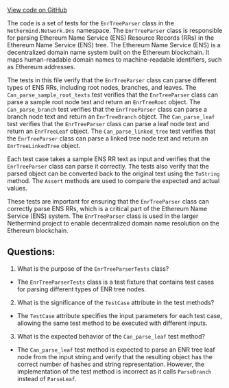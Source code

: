 [View code on GitHub](https://github.com/nethermindeth/nethermind/Nethermind.Network.Dns.Test/EnrTreeParserTests.cs)

The code is a set of tests for the `EnrTreeParser` class in the `Nethermind.Network.Dns` namespace. The `EnrTreeParser` class is responsible for parsing Ethereum Name Service (ENS) Resource Records (RRs) in the Ethereum Name Service (ENS) tree. The Ethereum Name Service (ENS) is a decentralized domain name system built on the Ethereum blockchain. It maps human-readable domain names to machine-readable identifiers, such as Ethereum addresses.

The tests in this file verify that the `EnrTreeParser` class can parse different types of ENS RRs, including root nodes, branches, and leaves. The `Can_parse_sample_root_texts` test verifies that the `EnrTreeParser` class can parse a sample root node text and return an `EnrTreeRoot` object. The `Can_parse_branch` test verifies that the `EnrTreeParser` class can parse a branch node text and return an `EnrTreeBranch` object. The `Can_parse_leaf` test verifies that the `EnrTreeParser` class can parse a leaf node text and return an `EnrTreeLeaf` object. The `Can_parse_linked_tree` test verifies that the `EnrTreeParser` class can parse a linked tree node text and return an `EnrTreeLinkedTree` object.

Each test case takes a sample ENS RR text as input and verifies that the `EnrTreeParser` class can parse it correctly. The tests also verify that the parsed object can be converted back to the original text using the `ToString` method. The `Assert` methods are used to compare the expected and actual values.

These tests are important for ensuring that the `EnrTreeParser` class can correctly parse ENS RRs, which is a critical part of the Ethereum Name Service (ENS) system. The `EnrTreeParser` class is used in the larger Nethermind project to enable decentralized domain name resolution on the Ethereum blockchain.
## Questions: 
 1. What is the purpose of the `EnrTreeParserTests` class?
- The `EnrTreeParserTests` class is a test fixture that contains test cases for parsing different types of ENR tree nodes.

2. What is the significance of the `TestCase` attribute in the test methods?
- The `TestCase` attribute specifies the input parameters for each test case, allowing the same test method to be executed with different inputs.

3. What is the expected behavior of the `Can_parse_leaf` test method?
- The `Can_parse_leaf` test method is expected to parse an ENR tree leaf node from the input string and verify that the resulting object has the correct number of hashes and string representation. However, the implementation of the test method is incorrect as it calls `ParseBranch` instead of `ParseLeaf`.